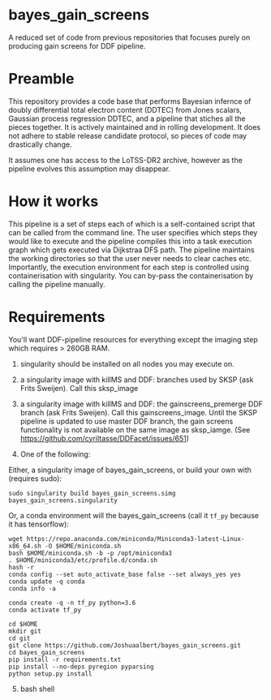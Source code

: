 # bayes_gain_screens
A reduced set of code from previous repositories that focuses purely on producing gain screens for DDF pipeline. 

# Preamble

This repository provides a code base that performs Bayesian infernce of doubly differential total electron content (DDTEC) from Jones scalars, Gaussian process regression DDTEC, and a pipeline that stiches all the pieces together. It is actively maintained and in rolling development. It does not adhere to stable release candidate protocol, so pieces of code may drastically change.

It assumes one has access to the LoTSS-DR2 archive, however as the pipeline evolves this assumption may disappear.

# How it works

This pipeline is a set of steps each of which is a self-contained script that can be called from the command line. The user specifies which steps they would like to execute and the pipeline compiles this into a task execution graph which gets executed via Dijkstraa DFS path. The pipeline maintains the working directories so that the user never needs to clear caches etc. Importantly, the execution environment for each step is controlled using containerisation with singularity. You can by-pass the containerisation by calling the pipeline manually.

# Requirements

You'll want DDF-pipeline resources for everything except the imaging step which requires > 260GB RAM.

1. singularity should be installed on all nodes you may execute on.

2. a singularity image with killMS and DDF: branches used by SKSP (ask Frits Sweijen). Call this sksp_image

3. a singularity image with killMS and DDF: the gainscreens_premerge DDF branch (ask Frits Sweijen). Call this gainscreens_image. Until the SKSP pipeline is updated to use master DDF branch, the gain screens functionality is not available on the same image as sksp_iamge. (See https://github.com/cyriltasse/DDFacet/issues/651)

4. One of the following:

Either, a singularity image of bayes_gain_screens, or build your own with (requires sudo):

```
sudo singularity build bayes_gain_screens.simg bayes_gain_screens.singularity
```

Or, a conda environment will the bayes_gain_screens (call it `tf_py` because it has tensorflow):

```
wget https://repo.anaconda.com/miniconda/Miniconda3-latest-Linux-x86_64.sh -O $HOME/miniconda.sh
bash $HOME/miniconda.sh -b -p /opt/miniconda3
. $HOME/miniconda3/etc/profile.d/conda.sh
hash -r 
conda config --set auto_activate_base false --set always_yes yes
conda update -q conda
conda info -a

conda create -q -n tf_py python=3.6
conda activate tf_py

cd $HOME
mkdir git
cd git 
git clone https://github.com/Joshuaalbert/bayes_gain_screens.git
cd bayes_gain_screens
pip install -r requirements.txt
pip install --no-deps pyregion pyparsing
python setup.py install
```

5. bash shell



